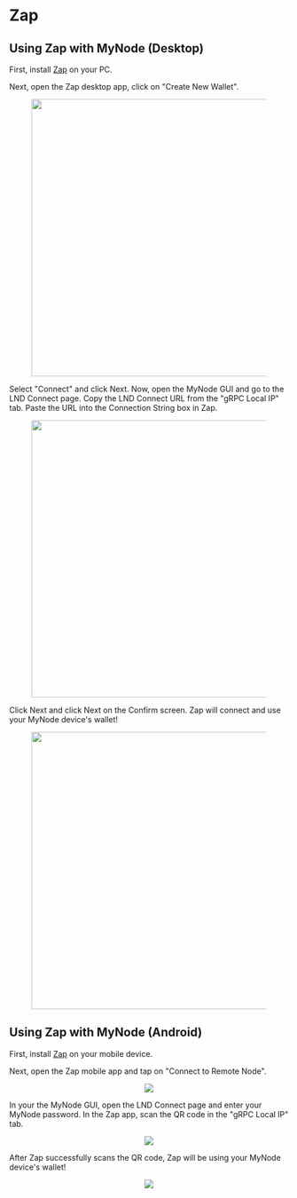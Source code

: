 
# Zap

## Using Zap with MyNode (Desktop)

First, install <a href="https://zap.jackmallers.com/">Zap</a> on your PC.

Next, open the Zap desktop app, click on "Create New Wallet".

<center>
  <figure>
    <img src="/images/lightning/zap-desktop-1.png" style="width: 500px">
  </figure>
</center>

Select "Connect" and click Next. Now, open the MyNode GUI and go to the LND Connect page. Copy the LND Connect URL from the "gRPC Local IP" tab. Paste the URL into the Connection String box in Zap.

<center>
  <figure>
    <img src="/images/lightning/zap-desktop-2.png" style="width: 500px">
  </figure>
</center>

Click Next and click Next on the Confirm screen. Zap will connect and use your MyNode device's wallet!

<center>
  <figure>
    <img src="/images/lightning/zap-desktop-3.png" style="width: 500px">
  </figure>
</center>

## Using Zap with MyNode (Android)

First, install <a href="https://zap.jackmallers.com/">Zap</a> on your mobile device.

Next, open the Zap mobile app and tap on "Connect to Remote Node".

<center>
  <figure>
    <img src="/images/lightning/zap-mobile-1.png" class="app_screenshot">
  </figure>
</center>

In your the MyNode GUI, open the LND Connect page and enter your MyNode password. In the Zap app, scan the QR code in the "gRPC Local IP" tab.

<center>
  <figure>
    <img src="/images/lightning/zap-mobile-2.png" class="app_screenshot">
  </figure>
</center>

After Zap successfully scans the QR code, Zap will be using your MyNode device's wallet!

<center>
  <figure>
    <img src="/images/lightning/zap-mobile-3.png" class="app_screenshot">
  </figure>
</center>

